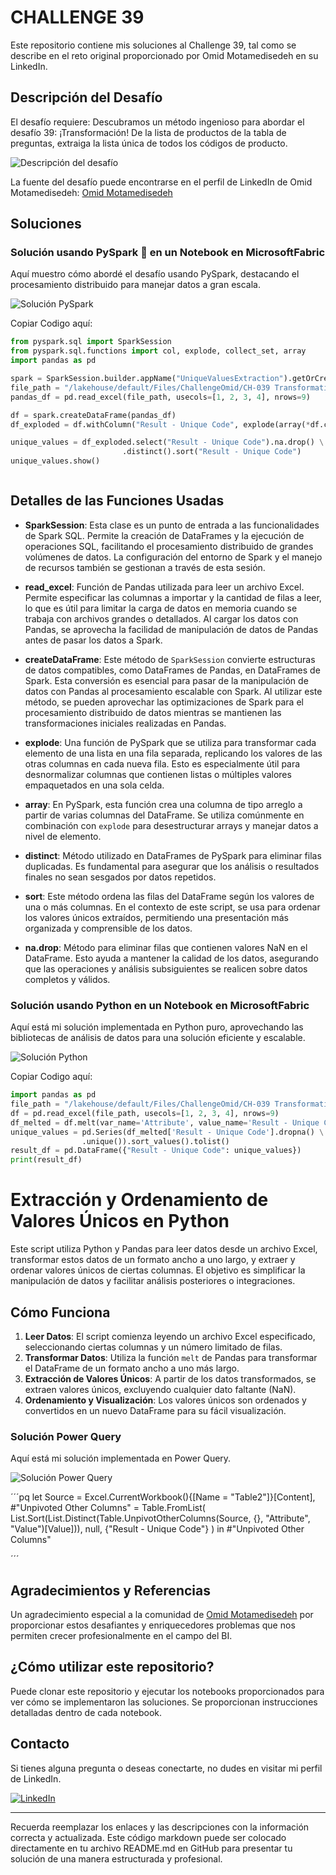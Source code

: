 # CHALLENGE 39

Este repositorio contiene mis soluciones al Challenge 39, tal como se describe en el reto original proporcionado por Omid Motamedisedeh en su LinkedIn.

## Descripción del Desafío

El desafío requiere:
Descubramos un método ingenioso para abordar el desafío 39: ¡Transformación!
De la lista de productos de la tabla de preguntas, extraiga la lista única de todos los códigos de producto.

![Descripción del desafío](https://github.com/cristobalsalcedo90/BI_Challenges/blob/0a2c380e0018358caae34ba18803c31a67990a05/OMID_BI/39_Challange/Files/Omid.png)

La fuente del desafío puede encontrarse en el perfil de LinkedIn de Omid Motamedisedeh: [
Omid Motamedisedeh](https://www.linkedin.com/posts/omid-motamedisedeh-74aba166_excelchallenge-powerquerychllenge-excel-activity-7186830879980191745-kfBw?utm_source=share&utm_medium=member_desktop)

## Soluciones

### Solución usando PySpark 🚀 en un Notebook en MicrosoftFabric

Aquí muestro cómo abordé el desafío usando PySpark, destacando el procesamiento distribuido para manejar datos a gran escala.

![Solución PySpark](https://github.com/cristobalsalcedo90/BI_Challenges/blob/0a2c380e0018358caae34ba18803c31a67990a05/OMID_BI/39_Challange/Files/PySpark.PNG)

Copiar Codigo aquí:

```python
from pyspark.sql import SparkSession
from pyspark.sql.functions import col, explode, collect_set, array
import pandas as pd

spark = SparkSession.builder.appName("UniqueValuesExtraction").getOrCreate()
file_path = "/lakehouse/default/Files/ChallengeOmid/CH-039 Transformation.xlsx"
pandas_df = pd.read_excel(file_path, usecols=[1, 2, 3, 4], nrows=9)

df = spark.createDataFrame(pandas_df)
df_exploded = df.withColumn("Result - Unique Code", explode(array(*df.columns)))

unique_values = df_exploded.select("Result - Unique Code").na.drop() \
                         .distinct().sort("Result - Unique Code")
unique_values.show()



```
## Detalles de las Funciones Usadas

- **SparkSession**: Esta clase es un punto de entrada a las funcionalidades de Spark SQL. Permite la creación de DataFrames y la ejecución de operaciones SQL, facilitando el procesamiento distribuido de grandes volúmenes de datos. La configuración del entorno de Spark y el manejo de recursos también se gestionan a través de esta sesión.

- **read_excel**: Función de Pandas utilizada para leer un archivo Excel. Permite especificar las columnas a importar y la cantidad de filas a leer, lo que es útil para limitar la carga de datos en memoria cuando se trabaja con archivos grandes o detallados. Al cargar los datos con Pandas, se aprovecha la facilidad de manipulación de datos de Pandas antes de pasar los datos a Spark.

- **createDataFrame**: Este método de `SparkSession` convierte estructuras de datos compatibles, como DataFrames de Pandas, en DataFrames de Spark. Esta conversión es esencial para pasar de la manipulación de datos con Pandas al procesamiento escalable con Spark. Al utilizar este método, se pueden aprovechar las optimizaciones de Spark para el procesamiento distribuido de datos mientras se mantienen las transformaciones iniciales realizadas en Pandas.

- **explode**: Una función de PySpark que se utiliza para transformar cada elemento de una lista en una fila separada, replicando los valores de las otras columnas en cada nueva fila. Esto es especialmente útil para desnormalizar columnas que contienen listas o múltiples valores empaquetados en una sola celda.

- **array**: En PySpark, esta función crea una columna de tipo arreglo a partir de varias columnas del DataFrame. Se utiliza comúnmente en combinación con `explode` para desestructurar arrays y manejar datos a nivel de elemento.

- **distinct**: Método utilizado en DataFrames de PySpark para eliminar filas duplicadas. Es fundamental para asegurar que los análisis o resultados finales no sean sesgados por datos repetidos.

- **sort**: Este método ordena las filas del DataFrame según los valores de una o más columnas. En el contexto de este script, se usa para ordenar los valores únicos extraídos, permitiendo una presentación más organizada y comprensible de los datos.

- **na.drop**: Método para eliminar filas que contienen valores NaN en el DataFrame. Esto ayuda a mantener la calidad de los datos, asegurando que las operaciones y análisis subsiguientes se realicen sobre datos completos y válidos.



### Solución usando Python en un Notebook en MicrosoftFabric

Aquí está mi solución implementada en Python puro, aprovechando las bibliotecas de análisis de datos para una solución eficiente y escalable.

![Solución Python](https://github.com/cristobalsalcedo90/BI_Challenges/blob/0a2c380e0018358caae34ba18803c31a67990a05/OMID_BI/39_Challange/Files/Python.png)

Copiar Codigo aquí:
```python
import pandas as pd
file_path = "/lakehouse/default/Files/ChallengeOmid/CH-039 Transformation.xlsx"
df = pd.read_excel(file_path, usecols=[1, 2, 3, 4], nrows=9)
df_melted = df.melt(var_name='Attribute', value_name='Result - Unique Code')
unique_values = pd.Series(df_melted['Result - Unique Code'].dropna() \
                .unique()).sort_values().tolist()
result_df = pd.DataFrame({"Result - Unique Code": unique_values})
print(result_df)
```
# Extracción y Ordenamiento de Valores Únicos en Python

Este script utiliza Python y Pandas para leer datos desde un archivo Excel, transformar estos datos de un formato ancho a uno largo, y extraer y ordenar valores únicos de ciertas columnas. El objetivo es simplificar la manipulación de datos y facilitar análisis posteriores o integraciones.

## Cómo Funciona

1. **Leer Datos**: El script comienza leyendo un archivo Excel especificado, seleccionando ciertas columnas y un número limitado de filas.
2. **Transformar Datos**: Utiliza la función `melt` de Pandas para transformar el DataFrame de un formato ancho a uno más largo.
3. **Extracción de Valores Únicos**: A partir de los datos transformados, se extraen valores únicos, excluyendo cualquier dato faltante (NaN).
4. **Ordenamiento y Visualización**: Los valores únicos son ordenados y convertidos en un nuevo DataFrame para su fácil visualización.



### Solución Power Query


Aquí está mi solución implementada en Power Query.

![Solución Power Query](https://github.com/cristobalsalcedo90/BI_Challenges/blob/9ed693393f32c097d5445725480cf6e356f9111b/OMID_BI/39_Challange/Files/PowerQuery.PNG)

´´´pq
let
  Source = Excel.CurrentWorkbook(){[Name = "Table2"]}[Content], 
  #"Unpivoted Other Columns" = Table.FromList(
    List.Sort(List.Distinct(Table.UnpivotOtherColumns(Source, {}, "Attribute", "Value")[Value])), 
    null, 
    {"Result - Unique Code"}
  )
in
  #"Unpivoted Other Columns"

´´´

## Agradecimientos y Referencias

Un agradecimiento especial a la comunidad de [Omid Motamedisedeh](https://www.linkedin.com/in/omid-motamedisedeh-74aba166/) por proporcionar estos desafiantes y enriquecedores problemas que nos permiten crecer profesionalmente en el campo del BI.

## ¿Cómo utilizar este repositorio?

Puede clonar este repositorio y ejecutar los notebooks proporcionados para ver cómo se implementaron las soluciones. Se proporcionan instrucciones detalladas dentro de cada notebook.

## Contacto

Si tienes alguna pregunta o deseas conectarte, no dudes en visitar mi perfil de LinkedIn.

[![LinkedIn](https://img.shields.io/badge/LinkedIn-Cristobal%20Salcedo-blue)](https://www.linkedin.com/in/cristobal-salcedo)

---

Recuerda reemplazar los enlaces y las descripciones con la información correcta y actualizada. Este código markdown puede ser colocado directamente en tu archivo README.md en GitHub para presentar tu solución de una manera estructurada y profesional.
